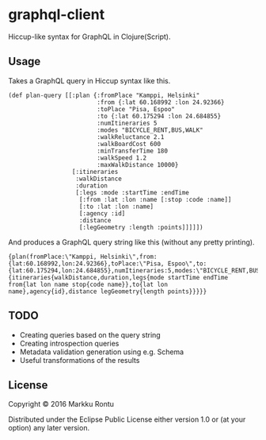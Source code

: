 # graphql-client

Hiccup-like syntax for GraphQL in Clojure(Script).

## Usage

Takes a GraphQL query in Hiccup syntax like this.

```
(def plan-query [[:plan {:fromPlace "Kamppi, Helsinki"
                         :from {:lat 60.168992 :lon 24.92366}
                         :toPlace "Pisa, Espoo"
                         :to {:lat 60.175294 :lon 24.684855}
                         :numItineraries 5
                         :modes "BICYCLE_RENT,BUS,WALK"
                         :walkReluctance 2.1
                         :walkBoardCost 600
                         :minTransferTime 180
                         :walkSpeed 1.2
                         :maxWalkDistance 10000}
                  [:itineraries
                   :walkDistance
                   :duration
                   [:legs :mode :startTime :endTime
                    [:from :lat :lon :name [:stop :code :name]]
                    [:to :lat :lon :name]
                    [:agency :id]
                    :distance
                    [:legGeometry :length :points]]]]])
```

And produces a GraphQL query string like this (without any pretty printing).

```
{plan(fromPlace:\"Kamppi, Helsinki\",from:{lat:60.168992,lon:24.92366},toPlace:\"Pisa, Espoo\",to:{lat:60.175294,lon:24.684855},numItineraries:5,modes:\"BICYCLE_RENT,BUS,WALK\",walkReluctance:2.1,walkBoardCost:600,minTransferTime:180,walkSpeed:1.2,maxWalkDistance:10000){itineraries{walkDistance,duration,legs{mode startTime endTime from{lat lon name stop{code name}},to{lat lon name},agency{id},distance legGeometry{length points}}}}}
```

## TODO

- Creating queries based on the query string
- Creating introspection queries
- Metadata validation generation using e.g. Schema
- Useful transformations of the results

## License

Copyright © 2016 Markku Rontu

Distributed under the Eclipse Public License either version 1.0 or (at
your option) any later version.

